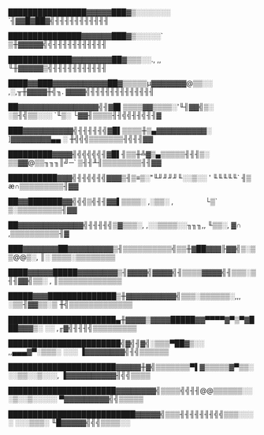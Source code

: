 ████████████████▓▓▓▓▓███▓▒░░░░░░░                          `╢▓▓█▓██▓╣╢╢╢╢╢╢╢╢╢╢╢

███████████████▓▓▓▓▓▓███▓▒░░░░░`                            ▒╫▓▓▓▓▓╣╣╢╢╢╢╢╢╢╢╢╢╢

█████████████▓▓▓▓▓▓▓▓██▓▒▒▒░░.,                   ,,        ╙╫▓▓▓▓▓▒╣╢╢╢╢╢╢╢╢╢╢╢

████▓▓███▓▓▓▓▓▓▓▓▓▓▓██▓▒▒▒▒▒µ▓▓▓▓▓▓▓@▒▒░░  ,░,╥╫▓▓▓▓╫╣╖.      ▓▓▓▓╣╢╢╢╢╢╢╢╢╢╢╢╢╢

██▓▓▓▓▓▓▓▓▓▓▓▓▓▓▓▓╣╢▓█▌▒▒▒▒▓▓▒▒▒▒░'╙╢▓▓╣▒░ ░▒╢╣▒▒░░░ `╙▒░     └▓▓╢▒▒▒▒╢╢╣╣╢╢╣╢╢▓

███▓▓▓▓▓▓▓▓▓▓╣╢╢╢╢╢╣▓█▌▒▒▒▒╫▒▄▓▓▓▓▓▓▓▓▓▓░   ]▓▓▓▓▓▓▓▓▄▄ ░      ╫╣╣╣▒▒▒▒▒▒▒╢╣╢╢▓▓

█████████▓▓▓▓╢╣╣╣╣╣╢▓█▌╢▒▒╫╩▓▒▄▒▒▒▒▒╢╢╢▒░   ▒▒▓▓@▒▒╖╖╖║╝─`     ▒╢╢╨╢▒▒▒▒▒▒▒▒╢╢▓▓

██████████▓▓▓╣╢╢╣╣╢╣▓▓▓▒╢▒≡▒░"╙╜╜╜╜╙░░▒░░    '  ╙╙╙╙╙`         ╢▒ æ∩▒▒▒▒▒▒▒▒▒╢▓▓

██▓▓███████▓▓╣╣╣▒╣╢╢▓▓▌▒▒▒▒░        ,░▒▒░     ,  `        `   └▒` ▒░▒▒▒▒▒▒▒▒▒╢▓▓

██▓▓▓▓▓▓▓▓▓▓▓▓▓╣╢╢╢╢╣▒▓▒▒▒░,  ,░░▒▒▒▒░░╖╖╖,,   ╙▒▒░,           ▓∩  ,▒▒▒▒▒▒▒▒▒▒╢▓

███▓▓▓▓▓▓▓██▓▓▓▓▓▓▓▓▓▒╢▒▒▒▒▒▒▒▒▒▒╣▒▒╫▓██▓▓▓╟▓▓╣▒░▒▒@@▒░,       ║░  ▒▒▒▒░▒▒▒▒▒▒▒▒

████▓▓▓▓▓█████▓▓▓▓▓▓▓▓▒╢▓▓▓▓╣▓▓▓▓╣╢▒▒▒▒▓▓▓▓╣╢▒▒▒░▒╢╢▓▓╣▒▒░ ,      ║▒▒▒▒▒▒▒▒▒▒▒▒▒

█████▓▓▓██████████████▒╫▓▓▓▓▓▓▓▓▓▓╣▒▒▒░▒▒▒▒▒▒░,,, ░▒▒╢▓▓▒▒░▒     ╫╣▒▒▒▒▒▒▒▒▒▒▒▒▒

██████████████████████▄╫▓▓▓▓▒▓▓▓▓█████▓▓▀▀▀▀▓▀▒▀▓███▓▓▓▒░ ░░   ,╓▓╣╢╢╢╣▒▒▒▒▒▒▒▒▒

███████████████████████╣▓╣╢▓╣░▒▒▒▀██▓▒░░    ,,▄▄▄▓▀░▒▒▒░ ░░░  ▐▓▓▓▓▓▓▓▓╣╢╣▒▒▒▒▒▒

██████████████████████▓▓▓▓▓╫▓╣▒▒▒▒▒▒▒▀▌▓▒▒▒▒▒▓▀▒▒░░░▒▒░░▒░░░, ▐▓▓▓▓▓▓▓▓▓▓╢╣╣▒▒▒▒

██████████████████████▓▓▓▓▓▓▓▓╣▒▒▒▒╣╣╢╢@@▒▒▒▒▒▒░░  ░▒░░▒░░░░░  ▀▓▓▓▓▓▓▓▓▓╣╣▒▒▒▒▒

██████████████████████████▓▓▓▓▓╣▒▒▒╢╢╢╢╢╢╢╣╣▒▒▒░░░ ░  ░░░▒▒▒░   ╙█▓▓▓▓▓╣╣╣▒▒▒▒░░

                                                                               
